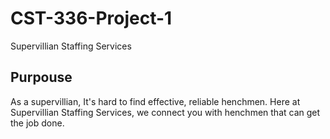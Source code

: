 # CST-336-Project-1
Supervillian Staffing Services

## Purpouse
As a supervillian, It's hard to find effective, reliable henchmen. Here at Supervillian Staffing Services, we connect you with henchmen that can get the job done.